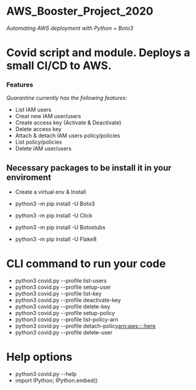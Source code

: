 # AWS_Booster_Project_2020

*Automating AWS deployment with Python + Boto3*

# Covid script and module. Deploys a small CI/CD to AWS.

### Features
*Quarantine currently has the following features:*

- List IAM users
- Creat new IAM user/users
- Create access key (Activate & Deactivate)
- Delete access key
- Attach & detach IAM users policy/policies
- List policy/policies
- Delete IAM user/users

## Necessary packages to be install it in your enviroment

- Create a virtual env & Install 

- python3 -m pip install -U Boto3
- python3 -m pip install -U Click
- python3 -m pip install -U Botostubs
- python3 -m pip install -U Flake8

# CLI command to run your code 

- python3 covid.py --profile <use your profile name here> list-users
- python3 covid.py --profile <use your profile name here> setup-user <New user name here>
- python3 covid.py --profile <use your profile name here> list-key <user name here>
- python3 covid.py --profile <use your profile name here> deactivate-key <key here AKIAXXXXXXXXXX> <user name here>
- python3 covid.py --profile <use your profile name here> delete-key <key here AKIAXXXXXXXXXX> <user name here>
- python3 covid.py --profile <use your profile name here> setup-policy <user name here>
- python3 covid.py --profile <use your profile name here> list-policy-arn
- python3 covid.py --profile <use your profile name here> detach-policy<user name here><arn:aws::::here>
- python3 covid.py --profile <use your profile name here> delete-user<user name here>


# Help options 
- python3 covid.py --help
- import IPython; IPython.embed()

